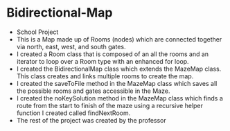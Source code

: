 # Bidirectional-Map

* School Project
* This is a Map made up of Rooms (nodes) which are connected together via north, east, west, and south gates.
* I created a Room class that is composed of an all the rooms and an iterator to loop over a Room type with an enhanced for loop.
* I created the BidirectionalMap class which extends the MazeMap class. This class creates and links multiple rooms to create the map.
* I created the saveToFile method in the MazeMap class which saves all the possible rooms and gates accessible in the Maze.
* I created the noKeySolution method in the MazeMap class which finds a route from the start to finish of the maze using a recursive helper function I created called findNextRoom.
* The rest of the project was created by the professor
